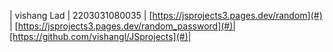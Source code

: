 | vishang Lad | 2203031080035   | [https://jsprojects3.pages.dev/random](#) | [https://jsprojects3.pages.dev/random_password](#)|[https://github.com/vishangl/JSprojects](#)|